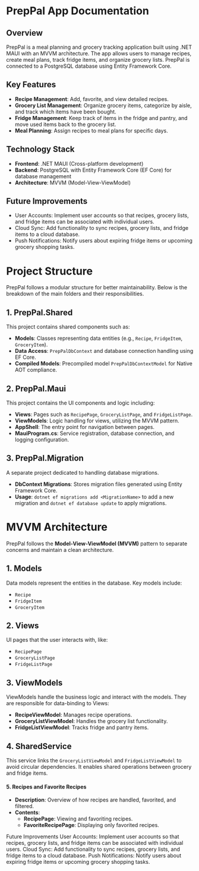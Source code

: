 # PrepPal App Documentation
## Overview
PrepPal is a meal planning and grocery tracking application built using .NET MAUI with an MVVM architecture. The app allows users to manage recipes, create meal plans, track fridge items, and organize grocery lists. PrepPal is connected to a PostgreSQL database using Entity Framework Core.

## Key Features
- **Recipe Management**: Add, favorite, and view detailed recipes.
- **Grocery List Management**: Organize grocery items, categorize by aisle, and track which items have been bought.
- **Fridge Management**: Keep track of items in the fridge and pantry, and move used items back to the grocery list.
- **Meal Planning**: Assign recipes to meal plans for specific days.

## Technology Stack
- **Frontend**: .NET MAUI (Cross-platform development)
- **Backend**: PostgreSQL with Entity Framework Core (EF Core) for database management
- **Architecture**: MVVM (Model-View-ViewModel)

## Future Improvements
* User Accounts: Implement user accounts so that recipes, grocery lists, and fridge items can be associated with individual users.
* Cloud Sync: Add functionality to sync recipes, grocery lists, and fridge items to a cloud database.
* Push Notifications: Notify users about expiring fridge items or upcoming grocery shopping tasks.

# Project Structure

PrepPal follows a modular structure for better maintainability. Below is the breakdown of the main folders and their responsibilities.

## 1. PrepPal.Shared
This project contains shared components such as:
- **Models**: Classes representing data entities (e.g., `Recipe`, `FridgeItem`, `GroceryItem`).
- **Data Access**: `PrepPalDbContext` and database connection handling using EF Core.
- **Compiled Models**: Precompiled model `PrepPalDbContextModel` for Native AOT compliance.

## 2. PrepPal.Maui
This project contains the UI components and logic including:
- **Views**: Pages such as `RecipePage`, `GroceryListPage`, and `FridgeListPage`.
- **ViewModels**: Logic handling for views, utilizing the MVVM pattern.
- **AppShell**: The entry point for navigation between pages.
- **MauiProgram.cs**: Service registration, database connection, and logging configuration.

## 3. PrepPal.Migration
A separate project dedicated to handling database migrations.
- **DbContext Migrations**: Stores migration files generated using Entity Framework Core.
- **Usage**: `dotnet ef migrations add <MigrationName>` to add a new migration and `dotnet ef database update` to apply migrations.

# MVVM Architecture

PrepPal follows the **Model-View-ViewModel (MVVM)** pattern to separate concerns and maintain a clean architecture.

## 1. Models
Data models represent the entities in the database. Key models include:
- `Recipe`
- `FridgeItem`
- `GroceryItem`

## 2. Views
UI pages that the user interacts with, like:
- `RecipePage`
- `GroceryListPage`
- `FridgeListPage`

## 3. ViewModels
ViewModels handle the business logic and interact with the models. They are responsible for data-binding to Views:
- **RecipeViewModel**: Manages recipe operations.
- **GroceryListViewModel**: Handles the grocery list functionality.
- **FridgeListViewModel**: Tracks fridge and pantry items.

## 4. SharedService
This service links the `GroceryListViewModel` and `FridgeListViewModel` to avoid circular dependencies. It enables shared operations between grocery and fridge items.

#### 5. **Recipes and Favorite Recipes**
- **Description**: Overview of how recipes are handled, favorited, and filtered.
- **Contents**:
    - **RecipePage**: Viewing and favoriting recipes.
    - **FavoriteRecipePage**: Displaying only favorited recipes.

Future Improvements
User Accounts: Implement user accounts so that recipes, grocery lists, and fridge items can be associated with individual users.
Cloud Sync: Add functionality to sync recipes, grocery lists, and fridge items to a cloud database.
Push Notifications: Notify users about expiring fridge items or upcoming grocery shopping tasks.
